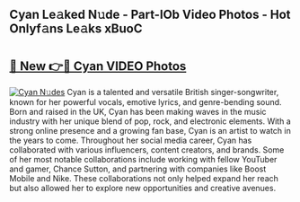 ## Cyan Le𝚊ked N𝚞de - Part-lOb Video Photos - Hot Onlyf𝚊ns Le𝚊ks xBuoC

# <h2><a href="http://ab38928.deff.icu/?id=Cyan">🔗 New 👉🔴 Cyan VIDEO Photos</a></h2>

[![Cyan N𝚞des](https://i.imgur.com/rIISA9y.gif)](http://ab38928.deff.icu/?id=Cyan)
Cyan is a talented and versatile British singer-songwriter, known for her powerful vocals, emotive lyrics, and genre-bending sound. Born and raised in the UK, Cyan has been making waves in the music industry with her unique blend of pop, rock, and electronic elements. With a strong online presence and a growing fan base, Cyan is an artist to watch in the years to come. Throughout her social media career, Cyan has collaborated with various influencers, content creators, and brands. Some of her most notable collaborations include working with fellow YouTuber and gamer, Chance Sutton, and partnering with companies like Boost Mobile and Nike. These collaborations not only helped expand her reach but also allowed her to explore new opportunities and creative avenues.

